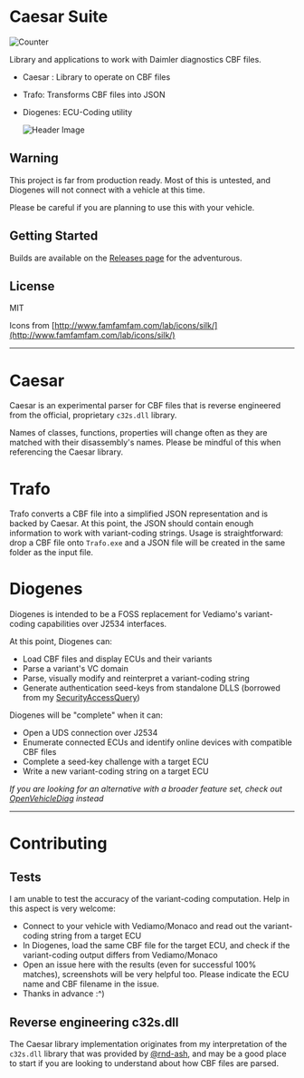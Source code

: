 # Caesar Suite

![Counter](https://raw.githubusercontent.com/jglim/CaesarSuite/main/docs/resources/gh_shield_0.svg)

Library and applications to work with Dаіmlеr diagnostics CBF files.

- Caesar : Library to operate on CBF files
- Trafo: Transforms CBF files into JSON
- Diogenes: ECU-Coding utility

    ![Header Image](https://raw.githubusercontent.com/jglim/CaesarSuite/main/docs/resources/diogenes-1.png)

## Warning

This project is far from production ready. Most of this is untested, and Diogenes will not connect with a vehicle at this time.

Please be careful if you are planning to use this with your vehicle.

## Getting Started

Builds are available on the [Releases page](https://github.com/jglim/CaesarSuite/releases/) for the adventurous.

## License

MIT

Icons from [http://www.famfamfam.com/lab/icons/silk/](http://www.famfamfam.com/lab/icons/silk/)

---

# Caesar

Caesar is an experimental parser for CBF files that is reverse engineered from the official, proprietary `c32s.dll` library. 

Names of classes, functions, properties will change often as they are matched with their disassembly's names. Please be mindful of this when referencing the Caesar library.

# Trafo

Trafo converts a CBF file into a simplified JSON representation and is backed by Caesar. At this point, the JSON should contain enough information to work with variant-coding strings. Usage is straightforward: drop a CBF file onto `Trafo.exe` and a JSON file will be created in the same folder as the input file.

# Diogenes

Diogenes is intended to be a FOSS replacement for Vediamo's variant-coding capabilities over J2534 interfaces. 

At this point, Diogenes can: 

- Load CBF files and display ECUs and their variants
- Parse a variant's VC domain
- Parse, visually modify and reinterpret a variant-coding string
- Generate authentication seed-keys from standalone DLLS (borrowed from my [SecurityAccessQuery](https://github.com/jglim/SecurityAccessQuery))

Diogenes will be "complete" when it can:

- Open a UDS connection over J2534
- Enumerate connected ECUs and identify online devices with compatible CBF files
- Complete a seed-key challenge with a target ECU
- Write a new variant-coding string on a target ECU

*If you are looking for an alternative with a broader feature set, check out [OpenVehicleDiag](https://github.com/rnd-ash/OpenVehicleDiag) instead*

---

# Contributing

## Tests

I am unable to test the accuracy of the variant-coding computation. Help in this aspect is very welcome:

- Connect to your vehicle with Vediamo/Monaco and read out the variant-coding string from a target ECU
- In Diogenes, load the same CBF file for the target ECU, and check if the variant-coding output differs from Vediamo/Monaco
- Open an issue here with the results (even for successful 100% matches), screenshots will be very helpful too. Please indicate the ECU name and CBF filename in the issue.
- Thanks in advance :^)

## Reverse engineering c32s.dll

The Caesar library implementation originates from my interpretation of the  `c32s.dll` library that was provided by [@rnd-ash](https://github.com/rnd-ash), and may be a good place to start if you are looking to understand about how CBF files are parsed.